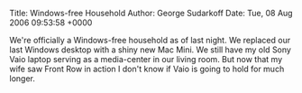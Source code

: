 Title: Windows-free Household
Author: George Sudarkoff
Date: Tue, 08 Aug 2006 09:53:58 +0000

We're officially a Windows-free household as of last night. We replaced
our last Windows desktop with a shiny new Mac Mini. We still have my old
Sony Vaio laptop serving as a media-center in our living room. But now
that my wife saw Front Row in action I don't know if Vaio is going to
hold for much longer.
